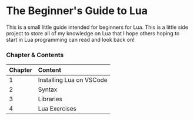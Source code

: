 # The Beginner's Guide to Lua
This is a small little guide intended for beginners for Lua. This is a little side project to store all of my knowledge on Lua that I hope others hoping to start in Lua programming can read and look back on!

### Chapter & Contents

| Chapter     | Content     |
| :---        | :---        |
| 1      | Installing Lua on VSCode       | 
| 2   | Syntax        | 
| 3   | Libraries |
| 4   | Lua Exercises |
